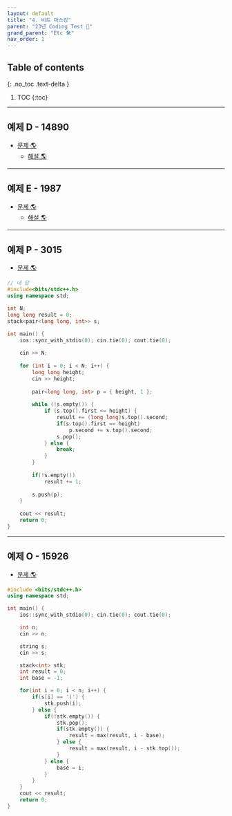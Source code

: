 ```yaml
---
layout: default
title: "4. 비트 마스킹"
parent: "23년 Coding Test 😤"
grand_parent: "Etc 🛠"
nav_order: 1
---
```


## Table of contents
{: .no_toc .text-delta }

1. TOC
{:toc}

---

## 예제 D - 14890

* [문제 🌎](https://www.acmicpc.net/problem/14890)
    * [해설 🌎](https://www.acmicpc.net/source/share/df5a39010f5247d5bf4c9a0b229e021f)

---

## 예제 E - 1987

* [문제 🌎](https://www.acmicpc.net/problem/1987)
    * [해설 🌎](https://www.acmicpc.net/source/share/83cf43180e8e4e06b693b904635263d0)

---

## 예제 P - 3015

* [문제 🌎](https://www.acmicpc.net/problem/3015)

```cpp
// 내 답
#include<bits/stdc++.h>
using namespace std;

int N;
long long result = 0;
stack<pair<long long, int>> s;

int main() {
    ios::sync_with_stdio(0); cin.tie(0); cout.tie(0);
    
    cin >> N;
    
    for (int i = 0; i < N; i++) {
        long long height;
        cin >> height;
        
        pair<long long, int> p = { height, 1 };
        
        while (!s.empty()) {
            if (s.top().first <= height) {
                result += (long long)s.top().second;
                if(s.top().first == height)
                    p.second += s.top().second;
                s.pop();
            } else {
                break;
            }
        }
        
        if(!s.empty())
            result += 1;
        
        s.push(p);
    }
    
    cout << result;
    return 0;
}
```

---

## 예제 O - 15926

* [문제 🌎](https://www.acmicpc.net/problem/15926)

```cpp
#include <bits/stdc++.h>
using namespace std;

int main() {
    ios::sync_with_stdio(0); cin.tie(0); cout.tie(0);

    int n;
    cin >> n;

    string s;
    cin >> s;

    stack<int> stk;
    int result = 0;
    int base = -1;

    for(int i = 0; i < n; i++) {
        if(s[i] == '(') {
            stk.push(i);
        } else {
            if(!stk.empty()) {
                stk.pop();
                if(stk.empty()) {
                    result = max(result, i - base);
                } else {
                    result = max(result, i - stk.top());
                }
            } else {
                base = i;
            }
        }
    }
    cout << result;
    return 0;
}
```